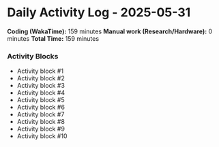 # Daily Activity Log - 2025-05-31

**Coding (WakaTime):** 159 minutes
**Manual work (Research/Hardware):** 0 minutes
**Total Time:** 159 minutes

### Activity Blocks
- Activity block #1
- Activity block #2
- Activity block #3
- Activity block #4
- Activity block #5
- Activity block #6
- Activity block #7
- Activity block #8
- Activity block #9
- Activity block #10
